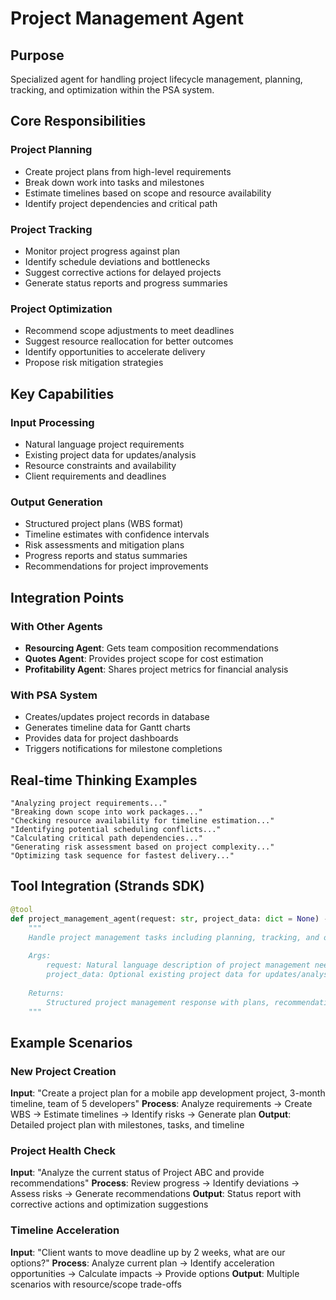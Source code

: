 # Project Management Agent

## Purpose
Specialized agent for handling project lifecycle management, planning, tracking, and optimization within the PSA system.

## Core Responsibilities

### Project Planning
- Create project plans from high-level requirements
- Break down work into tasks and milestones
- Estimate timelines based on scope and resource availability
- Identify project dependencies and critical path

### Project Tracking
- Monitor project progress against plan
- Identify schedule deviations and bottlenecks
- Suggest corrective actions for delayed projects
- Generate status reports and progress summaries

### Project Optimization
- Recommend scope adjustments to meet deadlines
- Suggest resource reallocation for better outcomes
- Identify opportunities to accelerate delivery
- Propose risk mitigation strategies

## Key Capabilities

### Input Processing
- Natural language project requirements
- Existing project data for updates/analysis
- Resource constraints and availability
- Client requirements and deadlines

### Output Generation
- Structured project plans (WBS format)
- Timeline estimates with confidence intervals
- Risk assessments and mitigation plans
- Progress reports and status summaries
- Recommendations for project improvements

## Integration Points

### With Other Agents
- **Resourcing Agent**: Gets team composition recommendations
- **Quotes Agent**: Provides project scope for cost estimation
- **Profitability Agent**: Shares project metrics for financial analysis

### With PSA System
- Creates/updates project records in database
- Generates timeline data for Gantt charts
- Provides data for project dashboards
- Triggers notifications for milestone completions

## Real-time Thinking Examples

```
"Analyzing project requirements..."
"Breaking down scope into work packages..."
"Checking resource availability for timeline estimation..."
"Identifying potential scheduling conflicts..."
"Calculating critical path dependencies..."
"Generating risk assessment based on project complexity..."
"Optimizing task sequence for fastest delivery..."
```

## Tool Integration (Strands SDK)

```python
@tool
def project_management_agent(request: str, project_data: dict = None) -> str:
    """
    Handle project management tasks including planning, tracking, and optimization.
    
    Args:
        request: Natural language description of project management need
        project_data: Optional existing project data for updates/analysis
        
    Returns:
        Structured project management response with plans, recommendations, or status
    """
```

## Example Scenarios

### New Project Creation
**Input**: "Create a project plan for a mobile app development project, 3-month timeline, team of 5 developers"
**Process**: Analyze requirements → Create WBS → Estimate timelines → Identify risks → Generate plan
**Output**: Detailed project plan with milestones, tasks, and timeline

### Project Health Check
**Input**: "Analyze the current status of Project ABC and provide recommendations"
**Process**: Review progress → Identify deviations → Assess risks → Generate recommendations
**Output**: Status report with corrective actions and optimization suggestions

### Timeline Acceleration
**Input**: "Client wants to move deadline up by 2 weeks, what are our options?"
**Process**: Analyze current plan → Identify acceleration opportunities → Calculate impacts → Provide options
**Output**: Multiple scenarios with resource/scope trade-offs 
